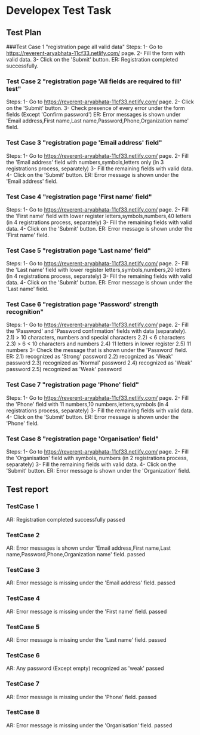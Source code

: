 # Developex Test Task

## Test Plan

###Test Case 1 "registration page all valid data"
Steps:
1- Go to https://reverent-aryabhata-11cf33.netlify.com/ page.
2- Fill the form with valid data.
3- Click on the 'Submit' button.
ER: Registration completed successfully.

### Test Case 2 "registration page 'All fields are required to fill' test"
Steps:
1- Go to https://reverent-aryabhata-11cf33.netlify.com/ page.
2- Click on the 'Submit' button.
3- Check presence of every error under the form fields (Except 'Confirm password')
ER: Error messages is shown under 'Email address,First name,Last name,Password,Phone,Organization name' field.

### Test Case 3 "registration page 'Email address' field"
Steps:
1- Go to https://reverent-aryabhata-11cf33.netlify.com/ page.
2- Fill the 'Email address' field with numbers,symbols,letters only (in 3 registrations process, separately)
3- Fill the remaining fields with valid data.
4- Click on the 'Submit' button.
ER: Error message is shown under the 'Email address' field.

### Test Case 4 "registration page 'First name' field"
Steps:
1- Go to https://reverent-aryabhata-11cf33.netlify.com/ page.
2- Fill the 'First name' field with lower register letters,symbols,numbers,40 letters (in 4 registrations process, separately)
3- Fill the remaining fields with valid data.
4- Click on the 'Submit' button.
ER: Error message is shown under the 'First name' field.

### Test Case 5 "registration page 'Last name' field"
Steps:
1- Go to https://reverent-aryabhata-11cf33.netlify.com/ page.
2- Fill the 'Last name' field with lower register letters,symbols,numbers,20 letters (in 4 registrations process, separately)
3- Fill the remaining fields with valid data.
4- Click on the 'Submit' button.
ER: Error message is shown under the 'Last name' field.

### Test Case 6 "registration page 'Password' strength recognition"
Steps:
1- Go to https://reverent-aryabhata-11cf33.netlify.com/ page.
2- Fill the 'Password' and 'Password confirmation' fields with data (separately).
2.1) > 10 characters, numbers and special characters
2.2) < 6 characters
2.3) > 6 < 10 characters and numbers
2.4) 11 letters in lower register
2.5) 11 numbers
3- Check the message that is shown under the 'Password' field.
ER:
2.1) recognized as 'Strong' password
2.2) recognized as 'Weak' password
2.3) recognized as 'Normal' password
2.4) recognized as 'Weak' password
2.5) recognized as 'Weak' password

### Test Case 7 "registration page 'Phone' field"
Steps:
1- Go to https://reverent-aryabhata-11cf33.netlify.com/ page.
2- Fill the 'Phone' field with 11 numbers,10 numbers,letters,symbols (in 4 registrations process, separately)
3- Fill the remaining fields with valid data.
4- Click on the 'Submit' button.
ER: Error message is shown under the 'Phone' field.

### Test Case 8 "registration page 'Organisation' field"
Steps:
1- Go to https://reverent-aryabhata-11cf33.netlify.com/ page.
2- Fill the 'Organisation' field with symbols, numbers (in 2 registrations process, separately)
3- Fill the remaining fields with valid data.
4- Click on the 'Submit' button.
ER: Error message is shown under the 'Organization' field.


## Test report

### TestCase 1
AR: Registration completed successfully
passed
### TestCase 2
AR: Error messages is shown under 'Email address,First name,Last name,Password,Phone,Organization name' field.
passed
### TestCase 3
AR: Error message is missing under the 'Email address' field.
passed
### TestCase 4
AR: Error message is missing under the 'First name' field.
passed
### TestCase 5
AR: Error message is missing under the 'Last name' field.
passed
### TestCase 6
AR: Any password (Except empty) recognized as 'weak'
passed
### TestCase 7
AR: Error message is missing under the 'Phone' field.
passed
### TestCase 8
AR: Error message is missing under the 'Organisation' field.
passed